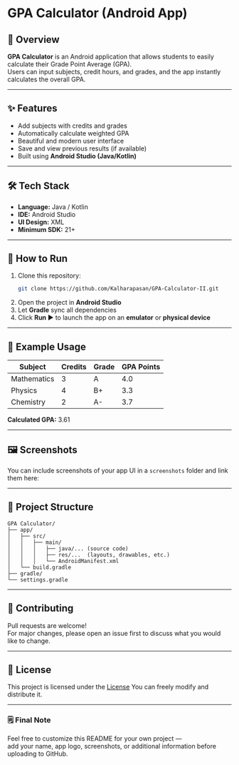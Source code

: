 
# GPA Calculator (Android App)

## 📱 Overview
**GPA Calculator** is an Android application that allows students to easily calculate their Grade Point Average (GPA).  
Users can input subjects, credit hours, and grades, and the app instantly calculates the overall GPA.

---

## ✨ Features
- Add subjects with credits and grades  
- Automatically calculate weighted GPA  
- Beautiful and modern user interface  
- Save and view previous results (if available)  
- Built using **Android Studio (Java/Kotlin)**  

---

## 🛠️ Tech Stack
- **Language:** Java / Kotlin  
- **IDE:** Android Studio  
- **UI Design:** XML  
- **Minimum SDK:** 21+  

---

## 🚀 How to Run
1. Clone this repository:
   ```bash
   git clone https://github.com/Kalharapasan/GPA-Calculator-II.git
   ```
2. Open the project in **Android Studio**
3. Let **Gradle** sync all dependencies
4. Click **Run ▶️** to launch the app on an **emulator** or **physical device**

---

## 🧮 Example Usage
| Subject      | Credits | Grade | GPA Points |
|---------------|----------|--------|-------------|
| Mathematics   | 3        | A      | 4.0         |
| Physics       | 4        | B+     | 3.3         |
| Chemistry     | 2        | A-     | 3.7         |

**Calculated GPA:** 3.61

---

## 🖼 Screenshots
You can include screenshots of your app UI in a `screenshots` folder and link them here:



---

## 📂 Project Structure
```
GPA Calculator/
├── app/
│   ├── src/
│   │   ├── main/
│   │   │   ├── java/... (source code)
│   │   │   ├── res/...  (layouts, drawables, etc.)
│   │   │   └── AndroidManifest.xml
│   └── build.gradle
├── gradle/
└── settings.gradle
```

---

## 🤝 Contributing
Pull requests are welcome!  
For major changes, please open an issue first to discuss what you would like to change.

---

## 📄 License
This project is licensed under the [License](./LICENSE.md) 
You can freely modify and distribute it.

---

### 🗒 Final Note
Feel free to customize this README for your own project —  
add your name, app logo, screenshots, or additional information before uploading to GitHub.
